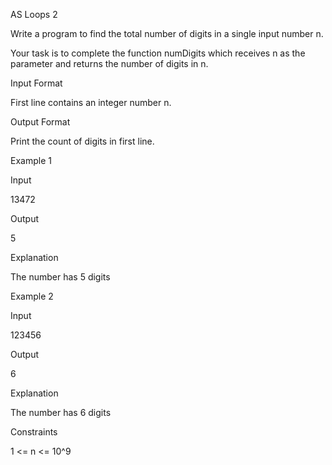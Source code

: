 AS Loops 2

Write a program to find the total number of digits in a single input number n.

Your task is to complete the function numDigits which receives n as the parameter and returns the number of digits in n.

Input Format

First line contains an integer number n.

Output Format

Print the count of digits in first line.

Example 1

Input

13472

Output

5

Explanation

The number has 5 digits

Example 2

Input

123456

Output

6

Explanation

The number has 6 digits

Constraints

1 <= n <= 10^9
